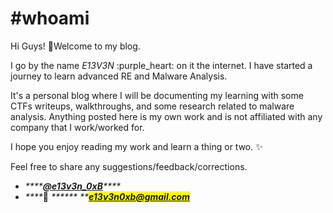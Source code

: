 # #whoami

Hi Guys! :wave:Welcome to my blog.

I go by the name _E13V3N_ :purple\_heart: on it the internet. I have started a journey to learn advanced RE and Malware Analysis.

It's a personal blog where I will be documenting my learning with some CTFs writeups, walkthroughs, and some research related to malware analysis. Anything posted here is my own work and is not affiliated with any company that I work/worked for.

I hope you enjoy reading my work and learn a thing or two. :sparkles:

Feel free to share any suggestions/feedback/corrections.

* _****_[_**@e13v3n\_0xB**_](https://twitter.com/e13v3n\_0xb)_****_
* _****_:e-mail: _****** **<mark style="color:blue;">**e13v3n0xb@gmail.com**</mark>_
